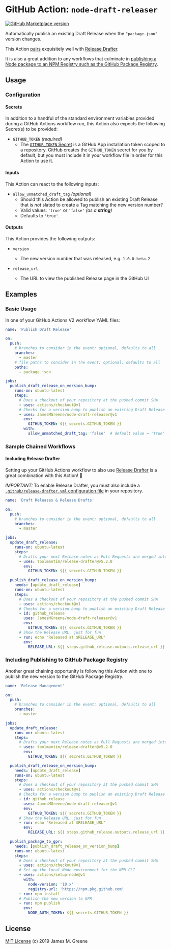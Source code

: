 # GitHub Action: `node-draft-releaser`

[![GitHub Marketplace version](https://img.shields.io/github/release/JamesMGreene/node-draft-releaser.svg?label=Marketplace&logo=github)](https://github.com/marketplace/actions/node-draft-releaser)

Automatically publish an existing Draft Release when the `"package.json"` version changes.

This Action [pairs](#including-release-drafter) exquisitely well with [Release Drafter](https://github.com/marketplace/actions/release-drafter).

It is also a great addition to any workflows that culminate in [publishing a Node package to an NPM Registry such as the GitHub Package Registry](#including-publishing-to-github-package-registry).

## Usage

### Configuration

#### Secrets

In addition to a handful of the standard environment variables provided during a GitHub Actions workflow run, this Action also expects the following Secret(s) to be provided:

 - `GITHUB_TOKEN` _(required)_
     - The [`GITHUB_TOKEN` Secret](https://help.github.com/en/articles/virtual-environments-for-github-actions#github_token-secret) is a GitHub App installation token scoped to a repository. GitHub creates the `GITHUB_TOKEN` secret for you by default, but you must include it in your workflow file in order for this Action to use it.

#### Inputs

This Action can react to the following inputs:

 - `allow_unmatched_draft_tag` _(optional)_
     - Should this Action be allowed to publish an existing Draft Release that is _not_ slated to create a Tag matching the new version number?
     - Valid values: `'true'` or `'false'` _(as a **string**)_
     - Defaults to `'true'`.

#### Outputs

This Action provides the following outputs:

 - `version`
     - The new version number that was released, e.g. `1.0.0-beta.2`

 - `release_url`
     - The URL to view the published Release page in the GitHub UI

## Examples

### Basic Usage

In one of your GitHub Actions V2 workflow YAML files:

```yaml
name: 'Publish Draft Release'

on:
  push:
    # branches to consider in the event; optional, defaults to all
    branches:
      - master
    # file paths to consider in the event; optional, defaults to all
    paths:
      - package.json

jobs:
  publish_draft_release_on_version_bump:
    runs-on: ubuntu-latest
    steps:
      # Does a checkout of your repository at the pushed commit SHA
      - uses: actions/checkout@v1
      # Checks for a version bump to publish an existing Draft Release
      - uses: JamesMGreene/node-draft-releaser@v1
        env:
          GITHUB_TOKEN: ${{ secrets.GITHUB_TOKEN }}
        with:
          allow_unmatched_draft_tag: 'false'  # default value = 'true'
```

### Sample Chained Workflows

#### Including Release Drafter

Setting up your GitHub Actions workflow to also use [Release Drafter](https://github.com/marketplace/actions/release-drafter) is a great combination with this Action! 💪

_IMPORTANT:_ To enable Release Drafter, you must also include a [`.github/release-drafter.yml` configuration file](https://github.com/marketplace/actions/release-drafter#example) in your repository.

```yaml
name: 'Draft Releases & Release Drafts'

on:
  push:
    # branches to consider in the event; optional, defaults to all
    branches:
      - master

jobs:
  update_draft_release:
    runs-on: ubuntu-latest
    steps:
      # Drafts your next Release notes as Pull Requests are merged into "master"
      - uses: toolmantim/release-drafter@v5.2.0
        env:
          GITHUB_TOKEN: ${{ secrets.GITHUB_TOKEN }}

  publish_draft_release_on_version_bump:
    needs: [update_draft_release]
    runs-on: ubuntu-latest
    steps:
      # Does a checkout of your repository at the pushed commit SHA
      - uses: actions/checkout@v1
      # Checks for a version bump to publish an existing Draft Release
      - id: github_release
        uses: JamesMGreene/node-draft-releaser@v1
        env:
          GITHUB_TOKEN: ${{ secrets.GITHUB_TOKEN }}
      # Show the Release URL, just for fun
      - run: echo "Released at $RELEASE_URL"
        env:
          RELEASE_URL: ${{ steps.github_release.outputs.release_url }}
```

### Including Publishing to GitHub Package Registry

Another great chaining opportunity is following this Action with one to publish the new version to the GitHub Package Registry.

```yaml
name: 'Release Management'

on:
  push:
    # branches to consider in the event; optional, defaults to all
    branches:
      - master

jobs:
  update_draft_release:
    runs-on: ubuntu-latest
    steps:
      # Drafts your next Release notes as Pull Requests are merged into "master"
      - uses: toolmantim/release-drafter@v5.2.0
        env:
          GITHUB_TOKEN: ${{ secrets.GITHUB_TOKEN }}

  publish_draft_release_on_version_bump:
    needs: [update_draft_release]
    runs-on: ubuntu-latest
    steps:
      # Does a checkout of your repository at the pushed commit SHA
      - uses: actions/checkout@v1
      # Checks for a version bump to publish an existing Draft Release
      - id: github_release
        uses: JamesMGreene/node-draft-releaser@v1
        env:
          GITHUB_TOKEN: ${{ secrets.GITHUB_TOKEN }}
      # Show the Release URL, just for fun
      - run: echo "Released at $RELEASE_URL"
        env:
          RELEASE_URL: ${{ steps.github_release.outputs.release_url }}

  publish_package_to_gpr:
    needs: [publish_draft_release_on_version_bump]
    runs-on: ubuntu-latest
    steps:
      # Does a checkout of your repository at the pushed commit SHA
      - uses: actions/checkout@v1
      # Set up the local Node environment for the NPM CLI
      - uses: actions/setup-node@v1
        with:
          node-version: '10.x'
          registry-url: 'https://npm.pkg.github.com'
      - run: npm install
      # Publish the new version to GPR
      - run: npm publish
        env:
          NODE_AUTH_TOKEN: ${{ secrets.GITHUB_TOKEN }}
```

## License

[MIT License](LICENSE.md) (c) 2019 James M. Greene

